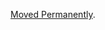 <a href="/dubzzz/fast-check/tree/main/website/docs/advanced/model-based-testing.md">Moved Permanently</a>.